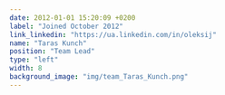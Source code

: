 ```yaml
---
date: 2012-01-01 15:20:09 +0200
label: "Joined October 2012"
link_linkedin: "https://ua.linkedin.com/in/oleksij"
name: "Taras Kunch"
position: "Team Lead"
type: "left"
width: 8
background_image: "img/team_Taras_Kunch.png"
---
```

